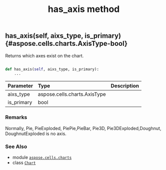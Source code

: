 ﻿---
title: has_axis method
second_title: Aspose.Cells for Python via .NET API References
description: 
type: docs
weight: 60
url: /aspose.cells.charts/chart/has_axis/
is_root: false
---

## has_axis(self, aixs_type, is_primary) {#aspose.cells.charts.AxisType-bool}

Returns which axes exist on the chart.



```python

def has_axis(self, aixs_type, is_primary):
    ...
```


| Parameter | Type | Description |
| :- | :- | :- |
| aixs_type | aspose.cells.charts.AxisType |  |
| is_primary | bool |  |
### Remarks

Normally, Pie, PieExploded, PiePie,PieBar, Pie3D, Pie3DExploded,Doughnut, DoughnutExploded is no axis.


### See Also
* module [`aspose.cells.charts`](../../)
* class [`Chart`](/cells/python-net/aspose.cells.charts/chart)
